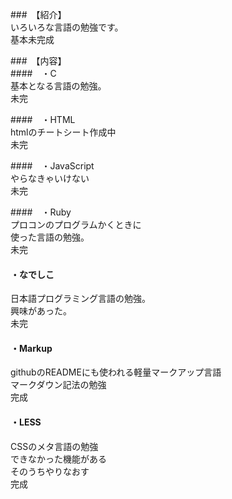 ###　【紹介】  
いろいろな言語の勉強です。  
基本未完成  

###　【内容】  
####　・C  
基本となる言語の勉強。  
未完  

####　・HTML  
htmlのチートシート作成中  
未完  

####　・JavaScript  
やらなきゃいけない  
未完  

####　・Ruby  
プロコンのプログラムかくときに  
使った言語の勉強。  
未完  

#### ・なでしこ  
日本語プログラミング言語の勉強。  
興味があった。  
未完  

#### ・Markup  
githubのREADMEにも使われる軽量マークアップ言語  
マークダウン記法の勉強  
完成  
  
#### ・LESS  
CSSのメタ言語の勉強  
できなかった機能がある  
そのうちやりなおす  
完成  